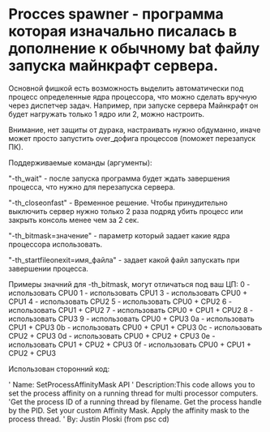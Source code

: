 # Procces spawner - программа которая изначально писалась в дополнение к обычному bat файлу запуска майнкрафт сервера.
Основной фишкой есть возможность выделить автоматически под процесс определенные ядра процессора, что можно сделать вручную через диспетчер задач.
Например, при запуске сервера Майнкрафт он будет нагружать только 1 ядро или 2, можно настроить.

Внимание, нет защиты от дурака, настраивать нужно обдуманно, иначе может просто запустить over_дофига процессов (поможет перезапуск ПК).

Поддерживаемые команды (аргументы):

"-th_wait" - после запуска программа будет ждать завершения  процесса, что нужно для перезапуска сервера.

"-th_closeonfast" - Временное решение. Чтобы принудительно выключить сервер нужно только 2 раза подряд убить процесс или закрыть консоль менее чем за 2 сек.

"-th_bitmask=значение" - параметр который задает какие ядра процессора использовать.

"-th_startfileonexit=имя_файла" - задает какой файл запускать при завершении процесса.


Примеры значний для -th_bitmask, могут отличаться под ваш ЦП:
0  - использовать CPU0
1  - использовать CPU1
3  - использовать CPU0 + CPU1
4  - использовать CPU2
5  - использовать CPU0 + CPU2
6  - использовать CPU1 + CPU2
7  - использовать CPU0 + CPU1 + CPU2
8  - использовать CPU3
9  - использовать CPU0 + CPU3
0a - использовать CPU1 + CPU3
0b - использовать CPU0 + CPU1 + CPU3
0c - использовать CPU2 + CPU3
0d - использовать CPU0 + CPU2 + CPU3
0e - использовать CPU1 + CPU2 + CPU3
0f - использовать CPU0 + CPU1 + CPU2 + CPU3



Использован сторонний код:

' Name: SetProcessAffinityMask API
' Description:This code allows you to set the process affinity on a running thread for multi processor computers.
'Get the process ID of a running thread by filename. Get the process handle by the PID. Set your custom Affinity Mask. Apply the affinity mask to the process thread.
' By: Justin Ploski (from psc cd)